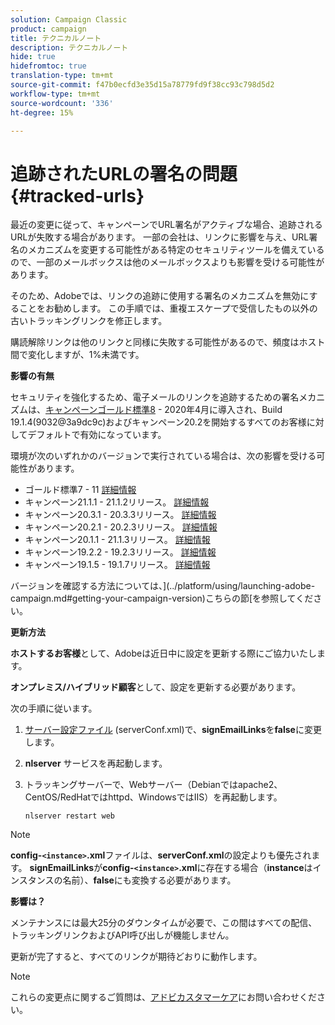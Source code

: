 ```yaml
---
solution: Campaign Classic
product: campaign
title: テクニカルノート
description: テクニカルノート
hide: true
hidefromtoc: true
translation-type: tm+mt
source-git-commit: f47b0ecfd3e35d15a78779fd9f38cc93c798d5d2
workflow-type: tm+mt
source-wordcount: '336'
ht-degree: 15%

---
```


# 追跡されたURLの署名の問題{#tracked-urls}

最近の変更に従って、キャンペーンでURL署名がアクティブな場合、追跡されるURLが失敗する場合があります。 一部の会社は、リンクに影響を与え、URL署名のメカニズムを変更する可能性がある特定のセキュリティツールを備えているので、一部のメールボックスは他のメールボックスよりも影響を受ける可能性があります。

そのため、Adobeでは、リンクの追跡に使用する署名のメカニズムを無効にすることをお勧めします。 この手順では、重複エスケープで受信したもの以外の古いトラッキングリンクを修正します。

購読解除リンクは他のリンクと同様に失敗する可能性があるので、頻度はホスト間で変化しますが、1%未満です。

**影響の有無**

セキュリティを強化するため、電子メールのリンクを追跡するための署名メカニズムは、[キャンペーンゴールド標準8](../rn/using/gold-standard.md#gs8) - 2020年4月に導入され、Build 19.1.4(9032@3a9dc9c)およびキャンペーン20.2を開始するすべてのお客様に対してデフォルトで有効になっています。

環境が次のいずれかのバージョンで実行されている場合は、次の影響を受ける可能性があります。

* ゴールド標準7 - 11 [詳細情報](../rn/using/gold-standard.md)
* キャンペーン21.1.1 - 21.1.2リリース。 [詳細情報](../rn/using/latest-release.md)
* キャンペーン20.3.1 - 20.3.3リリース。 [詳細情報](../rn/using/release--20-3.md)
* キャンペーン20.2.1 - 20.2.3リリース。 [詳細情報](../rn/using/release--20-2.md)
* キャンペーン20.1.1 - 21.1.3リリース。 [詳細情報](../rn/using/release--20-1.md)
* キャンペーン19.2.2 - 19.2.3リリース。 [詳細情報](../rn/using/release--19-2.md)
* キャンペーン19.1.5 - 19.1.7リリース。 [詳細情報](../rn/using/release--19-1.md)

バージョンを確認する方法については、](../platform/using/launching-adobe-campaign.md#getting-your-campaign-version)こちらの節[を参照してください。

**更新方法**

**ホストするお客様**&#x200B;として、Adobeは近日中に設定を更新する際にご協力いたします。

**オンプレミス/ハイブリッド顧客**&#x200B;として、設定を更新する必要があります。

次の手順に従います。

1. [サーバー設定ファイル](../installation/using/the-server-configuration-file.md) (serverConf.xml)で、**signEmailLinks**&#x200B;を&#x200B;**false**&#x200B;に変更します。
1. **nlserver** サービスを再起動します。
1. トラッキングサーバーで、Webサーバー（Debianではapache2、CentOS/RedHatではhttpd、WindowsではIIS）を再起動します。

   ```
   nlserver restart web
   ```

>[!NOTE]
>
>**config-`<instance>`.xml**&#x200B;ファイルは、**serverConf.xml**&#x200B;の設定よりも優先されます。 **signEmailLinks**&#x200B;が&#x200B;**config-`<instance>`.xml**&#x200B;に存在する場合（**instance**&#x200B;はインスタンスの名前）、**false**&#x200B;にも変換する必要があります。


**影響は？**

メンテナンスには最大25分のダウンタイムが必要で、この間はすべての配信、トラッキングリンクおよびAPI呼び出しが機能しません。

更新が完了すると、すべてのリンクが期待どおりに動作します。

>[!NOTE]
>
>これらの変更点に関するご質問は、[アドビカスタマーケア](https://helpx.adobe.com/jp/enterprise/admin-guide.html/enterprise/using/support-for-experience-cloud.ug.html)にお問い合わせください。

